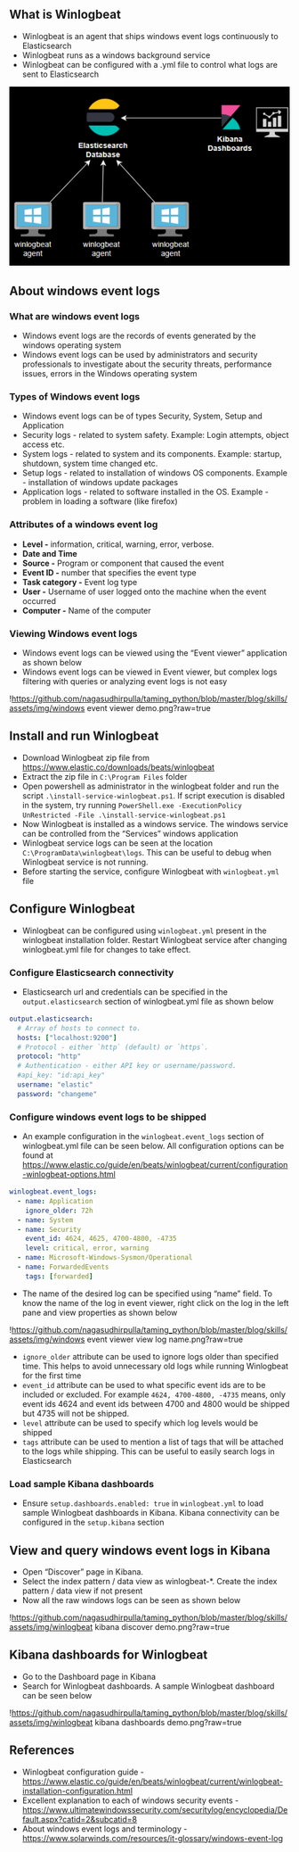 
## What is Winlogbeat

- Winlogbeat is an agent that ships windows event logs continuously to Elasticsearch
- Winlogbeat runs as a windows background service
- Winlogbeat can be configured with a .yml file to control what logs are sent to Elasticsearch

![winlogbeat architecture](https://github.com/nagasudhirpulla/taming_python/blob/master/blog/skills/assets/img/winlogbeat%20architecture.png?raw=true)

## About windows event logs

### What are windows event logs

- Windows event logs are the records of events generated by the windows operating system
- Windows event logs can be used by administrators and security professionals to investigate about the security threats, performance issues, errors in the Windows operating system

### Types of Windows event logs

- Windows event logs can be of types Security, System, Setup and Application
- Security logs - related to system safety. Example: Login attempts, object access etc.
- System logs - related to system and its components. Example: startup, shutdown, system time changed etc.
- Setup logs - related to installation of windows OS components. Example - installation of windows update packages
- Application logs - related to software installed in the OS. Example - problem in loading a software (like firefox)

### Attributes of a windows event log

- **Level -** information, critical, warning, error, verbose.
- **Date and Time**
- **Source -** Program or component that caused the event
- **Event ID -** number that specifies the event type
- **Task category -** Event log type
- **User -** Username of user logged onto the machine when the event occurred
- **Computer -** Name of the computer

### Viewing Windows event logs

- Windows event logs can be viewed using the “Event viewer” application as shown below
- Windows event logs can be viewed in Event viewer, but complex logs filtering with queries or analyzing event logs is not easy

!https://github.com/nagasudhirpulla/taming_python/blob/master/blog/skills/assets/img/windows event viewer demo.png?raw=true

## Install and run Winlogbeat

- Download Winlogbeat zip file from https://www.elastic.co/downloads/beats/winlogbeat
- Extract the zip file in `C:\Program Files` folder
- Open powershell as administrator in the winlogbeat folder and run the script `.\install-service-winlogbeat.ps1`. If script execution is disabled in the system, try running `PowerShell.exe -ExecutionPolicy UnRestricted -File .\install-service-winlogbeat.ps1`
- Now Winlogbeat is installed as a windows service. The windows service can be controlled from the “Services” windows application
- Winlogbeat service logs can be seen at the location `C:\ProgramData\winlogbeat\logs`. This can be useful to debug when Winlogbeat service is not running.
- Before starting the service, configure Winlogbeat with `winlogbeat.yml` file

## Configure Winlogbeat

- Winlogbeat can be configured using `winlogbeat.yml` present in the winlogbeat installation folder. Restart Winlogbeat service after changing winlogbeat.yml file for changes to take effect.

### Configure Elasticsearch connectivity

- Elasticsearch url and credentials can be specified in the `output.elasticsearch` section of winlogbeat.yml file as shown below

```yaml
output.elasticsearch:
  # Array of hosts to connect to.
  hosts: ["localhost:9200"]
  # Protocol - either `http` (default) or `https`.
  protocol: "http"
  # Authentication - either API key or username/password.
  #api_key: "id:api_key"
  username: "elastic"
  password: "changeme"
```

### Configure windows event logs to be shipped

- An example configuration in the `winlogbeat.event_logs` section of winlogbeat.yml file can be seen below. All configuration options can be found at https://www.elastic.co/guide/en/beats/winlogbeat/current/configuration-winlogbeat-options.html

```yaml
winlogbeat.event_logs:
  - name: Application
    ignore_older: 72h
  - name: System
  - name: Security
    event_id: 4624, 4625, 4700-4800, -4735
    level: critical, error, warning
  - name: Microsoft-Windows-Sysmon/Operational
  - name: ForwardedEvents
    tags: [forwarded]
```

- The name of the desired log can be specified using “name” field. To know the name of the log in event viewer, right click on the log in the left pane and view properties as shown below

!https://github.com/nagasudhirpulla/taming_python/blob/master/blog/skills/assets/img/windows event viewer view log name.png?raw=true

- `ignore_older` attribute can be used to ignore logs older than specified time. This helps to avoid unnecessary old logs while running Winlogbeat for the first time
- `event_id` attribute can be used to what specific event ids are to be included or excluded. For example `4624, 4700-4800, -4735` means, only event ids 4624 and event ids between 4700 and 4800 would be shipped but 4735 will not be shipped.
- `level` attribute can be used to specify which log levels would be shipped
- `tags` attribute can be used to mention a list of tags that will be attached to the logs while shipping. This can be useful to easily search logs in Elasticsearch

### Load sample Kibana dashboards

- Ensure `setup.dashboards.enabled: true` in `winlogbeat.yml` to load sample Winlogbeat dashboards in Kibana. Kibana connectivity can be configured in the `setup.kibana` section

## View and query windows event logs in Kibana

- Open “Discover” page in Kibana.
- Select the index pattern / data view as winlogbeat-*. Create the index pattern / data view if not present
- Now all the raw windows logs can be seen as shown below

!https://github.com/nagasudhirpulla/taming_python/blob/master/blog/skills/assets/img/winlogbeat kibana discover demo.png?raw=true

## Kibana dashboards for Winlogbeat

- Go to the Dashboard page in Kibana
- Search for Winlogbeat dashboards. A sample Winlogbeat dashboard can be seen below

!https://github.com/nagasudhirpulla/taming_python/blob/master/blog/skills/assets/img/winlogbeat kibana dashboards demo.png?raw=true

## References

- Winlogbeat configuration guide - https://www.elastic.co/guide/en/beats/winlogbeat/current/winlogbeat-installation-configuration.html
- Excellent explanation to each of windows security events - https://www.ultimatewindowssecurity.com/securitylog/encyclopedia/Default.aspx?catid=2&subcatid=8
- About windows event logs and terminology - https://www.solarwinds.com/resources/it-glossary/windows-event-log
<!--stackedit_data:
eyJoaXN0b3J5IjpbLTM5NjM1Njc5Nl19
-->